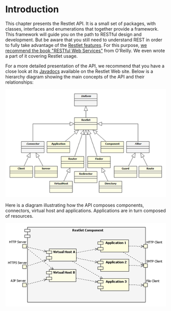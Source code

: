 # Introduction

This chapter presents the Restlet API. It is a small set of packages,
with classes, interfaces and enumerations that together provide a
framework. This framework will guide you on the path to RESTful design
and development. But be aware that you still need to understand REST in
order to fully take advantage of the [Restlet features](technical-resources/restlet-framework/guide/2.3/introduction/features).
For this purpose, [we recommend the book "RESTful Web Services"](http://restlet.com/learn/books)
from O'Reilly. We even wrote a part of it covering Restlet usage.

For a more detailed presentation of the API, we recommend that you have
a close look at its [Javadocs](javadocs://jse/api/)
available on the Restlet Web site. Below is a hierarchy diagram showing
the main concepts of the API and their relationships:

![](images/restlets.png)

Here is a diagram illustrating how the API composes components,
connectors, virtual host and applications. Applications are in turn
composed of resources.

![](images/tutorial05.png)
